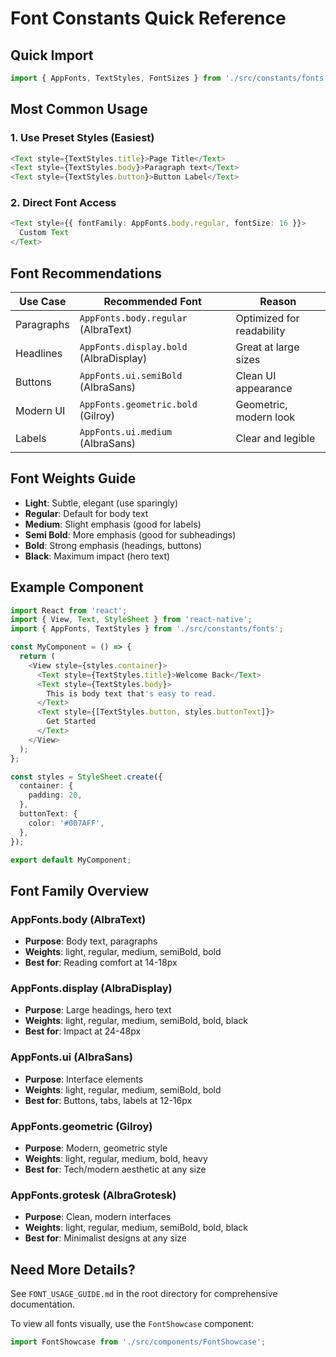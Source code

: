 # Font Constants Quick Reference

## Quick Import

```typescript
import { AppFonts, TextStyles, FontSizes } from './src/constants/fonts';
```

## Most Common Usage

### 1. Use Preset Styles (Easiest)

```typescript
<Text style={TextStyles.title}>Page Title</Text>
<Text style={TextStyles.body}>Paragraph text</Text>
<Text style={TextStyles.button}>Button Label</Text>
```

### 2. Direct Font Access

```typescript
<Text style={{ fontFamily: AppFonts.body.regular, fontSize: 16 }}>
  Custom Text
</Text>
```

## Font Recommendations

| Use Case | Recommended Font | Reason |
|----------|------------------|---------|
| Paragraphs | `AppFonts.body.regular` (AlbraText) | Optimized for readability |
| Headlines | `AppFonts.display.bold` (AlbraDisplay) | Great at large sizes |
| Buttons | `AppFonts.ui.semiBold` (AlbraSans) | Clean UI appearance |
| Modern UI | `AppFonts.geometric.bold` (Gilroy) | Geometric, modern look |
| Labels | `AppFonts.ui.medium` (AlbraSans) | Clear and legible |

## Font Weights Guide

- **Light**: Subtle, elegant (use sparingly)
- **Regular**: Default for body text
- **Medium**: Slight emphasis (good for labels)
- **Semi Bold**: More emphasis (good for subheadings)
- **Bold**: Strong emphasis (headings, buttons)
- **Black**: Maximum impact (hero text)

## Example Component

```typescript
import React from 'react';
import { View, Text, StyleSheet } from 'react-native';
import { AppFonts, TextStyles } from './src/constants/fonts';

const MyComponent = () => {
  return (
    <View style={styles.container}>
      <Text style={TextStyles.title}>Welcome Back</Text>
      <Text style={TextStyles.body}>
        This is body text that's easy to read.
      </Text>
      <Text style={[TextStyles.button, styles.buttonText]}>
        Get Started
      </Text>
    </View>
  );
};

const styles = StyleSheet.create({
  container: {
    padding: 20,
  },
  buttonText: {
    color: '#007AFF',
  },
});

export default MyComponent;
```

## Font Family Overview

### AppFonts.body (AlbraText)
- **Purpose**: Body text, paragraphs
- **Weights**: light, regular, medium, semiBold, bold
- **Best for**: Reading comfort at 14-18px

### AppFonts.display (AlbraDisplay)
- **Purpose**: Large headings, hero text
- **Weights**: light, regular, medium, semiBold, bold, black
- **Best for**: Impact at 24-48px

### AppFonts.ui (AlbraSans)
- **Purpose**: Interface elements
- **Weights**: light, regular, medium, semiBold, bold
- **Best for**: Buttons, tabs, labels at 12-16px

### AppFonts.geometric (Gilroy)
- **Purpose**: Modern, geometric style
- **Weights**: light, regular, medium, bold, heavy
- **Best for**: Tech/modern aesthetic at any size

### AppFonts.grotesk (AlbraGrotesk)
- **Purpose**: Clean, modern interfaces
- **Weights**: light, regular, medium, semiBold, bold, black
- **Best for**: Minimalist designs at any size

## Need More Details?

See `FONT_USAGE_GUIDE.md` in the root directory for comprehensive documentation.

To view all fonts visually, use the `FontShowcase` component:

```typescript
import FontShowcase from './src/components/FontShowcase';
```
